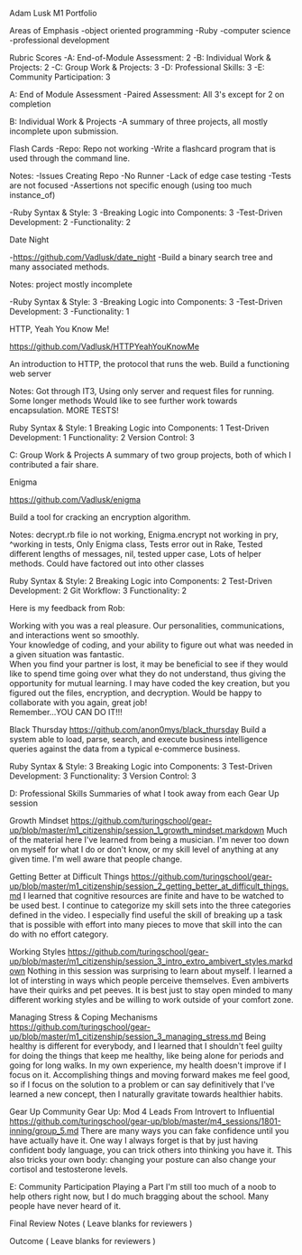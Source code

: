 Adam Lusk M1 Portfolio

Areas of Emphasis
-object oriented programming
-Ruby
-computer science
-professional development

Rubric Scores
-A: End-of-Module Assessment: 2
-B: Individual Work & Projects: 2
-C: Group Work & Projects: 3
-D: Professional Skills: 3
-E: Community Participation: 3


A: End of Module Assessment
-Paired Assessment: All 3's except for 2 on completion


B: Individual Work & Projects
-A summary of three projects, all mostly incomplete upon submission.


Flash Cards
-Repo: Repo not working
-Write a flashcard program that is used through the command line.

Notes: 
-Issues Creating Repo
-No Runner
-Lack of edge case testing
-Tests are not focused
-Assertions not specific enough (using too much instance_of)

-Ruby Syntax & Style: 3
-Breaking Logic into Components: 3
-Test-Driven Development: 2
-Functionality: 2


Date Night

-https://github.com/Vadlusk/date_night
-Build a binary search tree and many associated methods.

Notes: project mostly incomplete

-Ruby Syntax & Style: 3
-Breaking Logic into Components: 3
-Test-Driven Development: 3
-Functionality: 1

HTTP, Yeah You Know Me!

https://github.com/Vadlusk/HTTPYeahYouKnowMe

An introduction to HTTP, the protocol that runs the web. Build a functioning web server 

Notes: Got through IT3, Using only server and request files for running. Some longer methods
Would like to see further work towards encapsulation.
MORE TESTS!

Ruby Syntax & Style: 1
Breaking Logic into Components: 1
Test-Driven Development: 1
Functionality: 2
Version Control: 3


C: Group Work & Projects
A summary of two group projects, both of which I contributed a fair share.

Enigma

https://github.com/Vadlusk/enigma

Build a tool for cracking an encryption algorithm.

Notes: decrypt.rb file io not working, Enigma.encrypt not working in pry, ^working in tests, Only Enigma class, Tests error out in Rake, Tested different lengths of messages, nil, tested upper case, Lots of helper methods. Could have factored out into other classes

Ruby Syntax & Style: 2
Breaking Logic into Components: 2
Test-Driven Development: 2
Git Workflow: 3
Functionality: 2

Here is my feedback from Rob:

Working with you was a real pleasure.  Our personalities, communications, and interactions went so smoothly.  
Your knowledge of coding, and your ability to figure out what was needed in a given situation was fantastic.  
When you find your partner is lost, it may be beneficial to see if they would like to spend time going over what 
they do not understand, thus giving the opportunity for mutual learning.  I may have coded the key creation, but 
you figured out the files, encryption, and decryption.  Would be happy to collaborate with you again, great job!  
Remember…YOU CAN DO IT!!!

Black Thursday
https://github.com/anon0mys/black_thursday
Build a system able to load, parse, search, and execute business intelligence queries
against the data from a typical e-commerce business.

Ruby Syntax & Style: 3
Breaking Logic into Components: 3
Test-Driven Development: 3
Functionality: 3
Version Control: 3


D: Professional Skills
Summaries of what I took away from each Gear Up session

Growth Mindset
https://github.com/turingschool/gear-up/blob/master/m1_citizenship/session_1_growth_mindset.markdown
Much of the material here I've learned from being a musician. I'm never too down on myself for what I 
do or don't know, or my skill level of anything at any given time. I'm well aware that people change. 

Getting Better at Difficult Things
https://github.com/turingschool/gear-up/blob/master/m1_citizenship/session_2_getting_better_at_difficult_things.md
I learned that cognitive resources are finite and have to be watched to be used best. I continue to 
categorize my skill sets into the three categories defined in the video. I especially find useful the skill
of breaking up a task that is possible with effort into many pieces to move that skill into the can do with no 
effort category.

Working Styles
https://github.com/turingschool/gear-up/blob/master/m1_citizenship/session_3_intro_extro_ambivert_styles.markdown
Nothing in this session was surprising to learn about myself.  I learned a lot of intersting in ways which
people perceive themselves.  Even ambiverts have their quirks and pet peeves. It is best just to stay open
minded to many different working styles and be willing to work outside of your comfort zone.

Managing Stress & Coping Mechanisms
https://github.com/turingschool/gear-up/blob/master/m1_citizenship/session_3_managing_stress.md
Being healthy is different for everybody, and I learned that I shouldn't feel guilty for doing the 
things that keep me healthy, like being alone for periods and going for long walks. In my own 
experience, my health doesn't improve if I focus on it. Accomplishing things and moving forward makes me
feel good, so if I focus on the solution to a problem or can say definitively that I've learned a 
new concept, then I naturally gravitate towards healthier habits. 

Gear Up
Community Gear Up: Mod 4 Leads
From Introvert to Influential
https://github.com/turingschool/gear-up/blob/master/m4_sessions/1801-inning/group_5.md
There are many ways you can fake confidence until you have actually have it. One way I always forget 
is that by just having confident body language, you can trick others into thinking you have it. 
This also tricks your own body: changing your posture can also change your cortisol and testosterone levels. 

E: Community Participation
Playing a Part
I'm still too much of a noob to help others right now, but I do much bragging about the school. 
Many people have never heard of it. 

Final Review
Notes
( Leave blanks for reviewers )

Outcome
( Leave blanks for reviewers )
